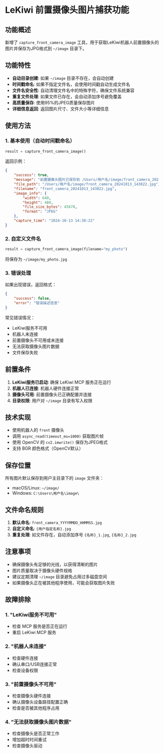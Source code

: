 # LeKiwi 前置摄像头图片捕获功能

## 功能概述

新增了 `capture_front_camera_image` 工具，用于获取LeKiwi机器人前置摄像头的图片并保存为JPG格式到 `~/image` 目录下。

## 功能特性

- **自动目录创建**: 如果 `~/image` 目录不存在，会自动创建
- **时间戳命名**: 如果不指定文件名，会使用时间戳自动生成文件名
- **文件名安全性**: 自动清理文件名中的特殊字符，确保文件系统兼容
- **重复文件处理**: 如果文件已存在，会自动添加序号避免覆盖
- **高质量保存**: 使用95%的JPEG质量保存图片
- **详细信息返回**: 返回图片尺寸、文件大小等详细信息

## 使用方法

### 1. 基本使用（自动时间戳命名）

```python
result = capture_front_camera_image()
```

返回示例：
```json
{
    "success": true,
    "message": "前置摄像头图片已保存到 /Users/用户名/image/front_camera_20241013_143022.jpg",
    "file_path": "/Users/用户名/image/front_camera_20241013_143022.jpg",
    "filename": "front_camera_20241013_143022.jpg",
    "image_info": {
        "width": 640,
        "height": 480,
        "file_size_bytes": 45678,
        "format": "JPEG"
    },
    "capture_time": "2024-10-13 14:30:22"
}
```

### 2. 自定义文件名

```python
result = capture_front_camera_image(filename="my_photo")
```

将保存为 `~/image/my_photo.jpg`

### 3. 错误处理

如果出现错误，返回格式：
```json
{
    "success": false,
    "error": "错误描述信息"
}
```

常见错误情况：
- LeKiwi服务不可用
- 机器人未连接
- 前置摄像头不可用或未连接
- 无法获取摄像头图片数据
- 文件保存失败

## 前置条件

1. **LeKiwi服务已启动**: 确保 LeKiwi MCP 服务正在运行
2. **机器人已连接**: 机器人硬件连接正常
3. **摄像头可用**: 前置摄像头已正确配置并连接
4. **目录权限**: 用户对 `~/image` 目录有写入权限

## 技术实现

- 使用机器人的 `front` 摄像头
- 调用 `async_read(timeout_ms=1000)` 获取图片帧
- 使用 OpenCV 的 `cv2.imwrite()` 保存为JPEG格式
- 支持 BGR 颜色格式（OpenCV默认）

## 保存位置

所有图片默认保存到用户主目录下的 `image` 文件夹：
- macOS/Linux: `~/image/`
- Windows: `C:\Users\用户名\image\`

## 文件命名规则

1. **默认命名**: `front_camera_YYYYMMDD_HHMMSS.jpg`
2. **自定义命名**: `{用户指定名称}.jpg`
3. **重复处理**: 如文件存在，自动添加序号 `{名称}_1.jpg`, `{名称}_2.jpg`

## 注意事项

- 确保摄像头有足够的光线，以获得清晰的图片
- 图片质量取决于摄像头硬件规格
- 建议定期清理 `~/image` 目录避免占用过多磁盘空间
- 如果摄像头正在被其他程序使用，可能会获取图片失败

## 故障排除

### 1. "LeKiwi服务不可用"
- 检查 MCP 服务是否正在运行
- 重启 LeKiwi MCP 服务

### 2. "机器人未连接"
- 检查硬件连接
- 确认串口/USB连接正常
- 检查设备权限

### 3. "前置摄像头不可用"
- 检查摄像头硬件连接
- 确认摄像头设备路径配置正确
- 检查是否被其他程序占用

### 4. "无法获取摄像头图片数据"
- 检查摄像头是否正常工作
- 增加超时时间重试
- 检查摄像头驱动